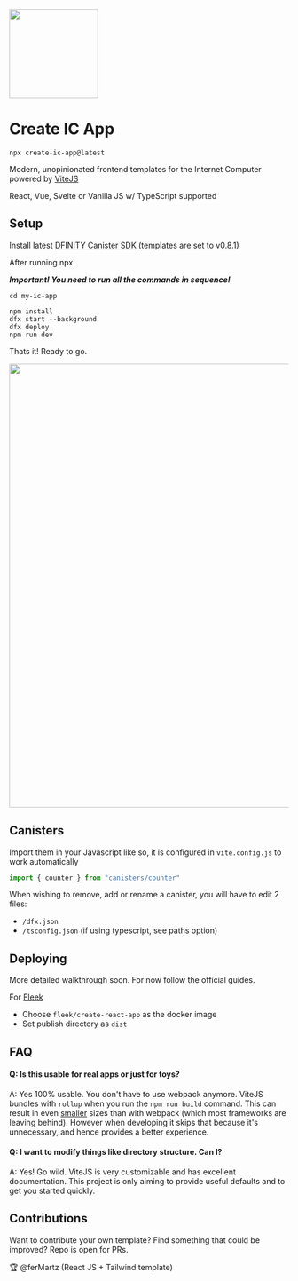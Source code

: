 <img height=160 src="https://sdk.dfinity.org/_/img/logo-dark.svg" />

# Create IC App

```
npx create-ic-app@latest
```
Modern, unopinionated frontend templates for the Internet Computer powered by [ViteJS](https://vitejs.dev/)

React, Vue, Svelte or Vanilla JS w/ TypeScript supported



## Setup

Install latest [DFINITY Canister SDK](https://dfinity.org/developers/) (templates are set to v0.8.1)

After running npx

***Important! You need to run all the commands in sequence!***
```
cd my-ic-app

npm install
dfx start --background
dfx deploy
npm run dev
```
Thats it! Ready to go.

<img width=800 src="https://i.imgur.com/5Lf5i7v.png" />


## Canisters
Import them in your Javascript like so, it is configured in `vite.config.js` to work automatically
```js
import { counter } from "canisters/counter"
```

When wishing to remove, add or rename a canister, you will have to edit 2 files:

* `/dfx.json`
* `/tsconfig.json` (if using typescript, see paths option)

## Deploying

More detailed walkthrough soon. For now follow the official guides.

For [Fleek](https://fleek.co)

* Choose `fleek/create-react-app` as the docker image
* Set publish directory as `dist`

## FAQ

#### Q: Is this usable for real apps or just for toys?

A: Yes 100% usable. You don't have to use webpack anymore. ViteJS bundles with `rollup` when you run the `npm run build` command. This can result in even [smaller](https://blog.logrocket.com/benchmarking-bundlers-2020-rollup-parcel-webpack/) sizes than with webpack (which most frameworks are leaving behind).
However when developing it skips that because it's unnecessary, and hence provides a better experience.

#### Q: I want to modify things like directory structure. Can I?

A: Yes! Go wild. ViteJS is very customizable and has excellent documentation. This project is only aiming to provide useful defaults and to get you started quickly.

## Contributions
Want to contribute your own template? Find something that could be improved? Repo is open for PRs.

:trophy:
@ferMartz (React JS + Tailwind template)

